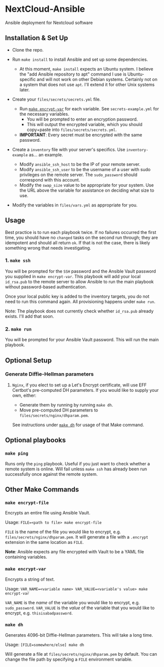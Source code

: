 # NextCloud-Ansible

Ansible deployment for Nextcloud software

## Installation & Set Up

- Clone the repo.

- Run `make install` to install Ansible and set up some dependencies.
  - At this moment, `make install` expects an Ubuntu system. I believe the "add Ansible repository to apt" command I use is Ubuntu-specific and will not work on other Debian systems. Certainly not on a system that does not use `apt`. I'll extend it for other Unix systems later.

- Create your `files/secrets/secrets.yml` file.
  - Run [`make encrypt-var`](#make-encrypt-var) for each variable. See `secrets-example.yml` for the necessary variables.
    - You will be prompted to enter an encryption password.
    - This will output the encrypted variable, which you should copy+paste into `files/secrets/secrets.yml`.
  - __IMPORTANT__: Every secret must be encrypted with the same password.

- Create a `inventory` file with your server's specifics. Use `inventory-example` as... an example.
  - Modify `ansible_ssh_host` to be the IP of your remote server.
  - Modify `ansible_ssh_user` to be the username of a user with sudo privileges on the remote server. The `sudo_password` should correspond with this account.
  - Modify the `swap_size` value to be appropriate for your system. Use the URL above the variable for assistance on deciding what size to use.

- Modify the variables in `files/vars.yml` as appropriate for you.

## Usage

Best practice is to run each playbook twice. If no failures occurred the first time, you should have no `changed` tasks on the second run through; they are idempotent and should all return `ok`. If that is not the case, there is likely something wrong that needs investigating.

### 1. `make ssh`

You will be prompted for the `SSH` password and the Ansible Vault password you supplied in `make encrypt-var`. This playbook will add your local `id_rsa.pub` to the remote server to allow Ansible to run the main playbook without password-based authentication.

Once your local public key is added to the inventory targets, you do not need to run this command again. All provisioning happens under `make run`.

Note: The playbook does not currently check whether `id_rsa.pub` already exists. I'll add that soon.

### 2. `make run`

You will be prompted for your Ansible Vault password. This will run the main playbook.

## Optional Setup

### Generate Diffie-Hellman parameters

1. `Nginx`, if you elect to set up a Let's Encrypt certificate, will use EFF Certbot's pre-computed DH parameters. If you would like to supply your own, either:
    - Generate them by running by running `make dh`.
    - Move pre-computed DH parameters to `files/secrets/nginx/dhparam.pem`.

   See instructions under [`make dh`](#make-dh) for usage of that Make command.

## Optional playbooks

### `make ping`

Runs only the `ping` playbook. Useful if you just want to check whether a remote system is online. Will fail unless `make ssh` has already been run successfully once against the remote system.

## Other Make Commands

### `make encrypt-file`

Encrypts an entire file using Ansible Vault.

Usage: `FILE=<path to file> make encrypt-file`

`FILE` is the name of the file you would like to encrypt, e.g. `files/secrets/nginx/dhparam.pem`. It will generate a file with a `.encrypt` extension in the same location as `FILE`.

__Note__: Ansible expects any file encrypted with Vault to be a YAML file containing variables.

### `make encrypt-var`

Encrypts a string of text.

Usage: `VAR_NAME=<variable name> VAR_VALUE=<variable's value> make encrypt-var`

`VAR_NAME` is the _name_ of the variable you would like to encrypt, e.g. `sudo_password`. `VAR_VALUE` is the _value_ of the variable that you would like to encrypt, e.g. `thisisabadpassword`.

### `make dh`

Generates 4096-bit Diffie-Hellman parameters. This will take a long time.

Usage: `[FILE=somewhere/else] make dh`

Will generate a file at `files/secrets/nginx/dhparam.pem` by default. You can change the file path by specifying a `FILE` environment variable.
